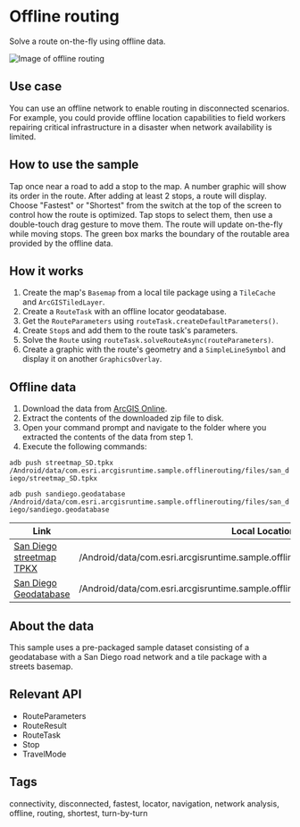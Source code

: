 # Offline routing

Solve a route on-the-fly using offline data.

![Image of offline routing](offline-routing.png)

## Use case

You can use an offline network to enable routing in disconnected scenarios. For example, you could provide offline location capabilities to field workers repairing critical infrastructure in a disaster when network availability is limited.

## How to use the sample

Tap once near a road to add a stop to the map. A number graphic will show its order in the route. After adding at least 2 stops, a route will display. Choose "Fastest" or "Shortest" from the switch at the top of the screen to control how the route is optimized. Tap stops to select them, then use a double-touch drag gesture to move them. The route will update on-the-fly while moving stops. The green box marks the boundary of the routable area provided by the offline data.

## How it works

1. Create the map's `Basemap` from a local tile package using a `TileCache` and `ArcGISTiledLayer`.
2. Create a `RouteTask` with an offline locator geodatabase.
3. Get the `RouteParameters` using `routeTask.createDefaultParameters()`.
4. Create `Stop`s and add them to the route task's parameters.
5. Solve the `Route` using `routeTask.solveRouteAsync(routeParameters)`.
6. Create a graphic with the route's geometry and a `SimpleLineSymbol` and display it on another `GraphicsOverlay`.

## Offline data

1. Download the data from [ArcGIS Online](https://arcgisruntime.maps.arcgis.com/home/item.html?id=567e14f3420d40c5a206e5c0284cf8fc).
2. Extract the contents of the downloaded zip file to disk.
3. Open your command prompt and navigate to the folder where you extracted the contents of the data from step 1.
4. Execute the following commands:

`adb push streetmap_SD.tpkx /Android/data/com.esri.arcgisruntime.sample.offlinerouting/files/san_diego/streetmap_SD.tpkx`

`adb push sandiego.geodatabase /Android/data/com.esri.arcgisruntime.sample.offlinerouting/files/san_diego/sandiego.geodatabase`

Link | Local Location
---------|-------|
|[San Diego streetmap TPKX](https://arcgisruntime.maps.arcgis.com/home/item.html?id=567e14f3420d40c5a206e5c0284cf8fc)| /Android/data/com.esri.arcgisruntime.sample.offlinerouting/files/streetmap_SD.tpkx |
|[San Diego Geodatabase](https://arcgisruntime.maps.arcgis.com/home/item.html?id=567e14f3420d40c5a206e5c0284cf8fc)| /Android/data/com.esri.arcgisruntime.sample.offlinerouting/files/sandiego.geodatabase |

## About the data

This sample uses a pre-packaged sample dataset consisting of a geodatabase with a San Diego road network and a tile package with a streets basemap.

## Relevant API

* RouteParameters
* RouteResult
* RouteTask
* Stop
* TravelMode

## Tags

connectivity, disconnected, fastest, locator, navigation, network analysis, offline, routing, shortest, turn-by-turn
